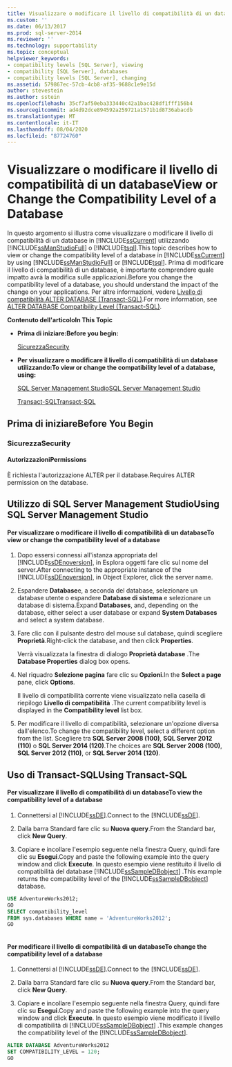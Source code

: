 ```yaml
---
title: Visualizzare o modificare il livello di compatibilità di un database | Microsoft Docs
ms.custom: ''
ms.date: 06/13/2017
ms.prod: sql-server-2014
ms.reviewer: ''
ms.technology: supportability
ms.topic: conceptual
helpviewer_keywords:
- compatibility levels [SQL Server], viewing
- compatibility [SQL Server], databases
- compatibility levels [SQL Server], changing
ms.assetid: 579867ec-57cb-4cb8-af35-9688c1e9e15d
author: stevestein
ms.author: sstein
ms.openlocfilehash: 35cf7af50eba333440c42a1bac428df1fff156b4
ms.sourcegitcommit: ad4d92dce894592a259721a1571b1d8736abacdb
ms.translationtype: MT
ms.contentlocale: it-IT
ms.lasthandoff: 08/04/2020
ms.locfileid: "87724760"
---
```

# <a name="view-or-change-the-compatibility-level-of-a-database"></a><span data-ttu-id="c22c7-102">Visualizzare o modificare il livello di compatibilità di un database</span><span class="sxs-lookup"><span data-stu-id="c22c7-102">View or Change the Compatibility Level of a Database</span></span>
  <span data-ttu-id="c22c7-103">In questo argomento si illustra come visualizzare o modificare il livello di compatibilità di un database in [!INCLUDE[ssCurrent](../../includes/sscurrent-md.md)] utilizzando [!INCLUDE[ssManStudioFull](../../includes/ssmanstudiofull-md.md)] o [!INCLUDE[tsql](../../includes/tsql-md.md)].</span><span class="sxs-lookup"><span data-stu-id="c22c7-103">This topic describes how to view or change the compatibility level of a database in [!INCLUDE[ssCurrent](../../includes/sscurrent-md.md)] by using [!INCLUDE[ssManStudioFull](../../includes/ssmanstudiofull-md.md)] or [!INCLUDE[tsql](../../includes/tsql-md.md)].</span></span> <span data-ttu-id="c22c7-104">Prima di modificare il livello di compatibilità di un database, è importante comprendere quale impatto avrà la modifica sulle applicazioni.</span><span class="sxs-lookup"><span data-stu-id="c22c7-104">Before you change the compatibility level of a database, you should understand the impact of the change on your applications.</span></span> <span data-ttu-id="c22c7-105">Per altre informazioni, vedere [Livello di compatibilità ALTER DATABASE &#40;Transact-SQL&#41;](/sql/t-sql/statements/alter-database-transact-sql-compatibility-level).</span><span class="sxs-lookup"><span data-stu-id="c22c7-105">For more information, see [ALTER DATABASE Compatibility Level &#40;Transact-SQL&#41;](/sql/t-sql/statements/alter-database-transact-sql-compatibility-level).</span></span>  
  
 <span data-ttu-id="c22c7-106">**Contenuto dell'articolo**</span><span class="sxs-lookup"><span data-stu-id="c22c7-106">**In This Topic**</span></span>  
  
-   <span data-ttu-id="c22c7-107">**Prima di iniziare:**</span><span class="sxs-lookup"><span data-stu-id="c22c7-107">**Before you begin:**</span></span>  
  
     [<span data-ttu-id="c22c7-108">Sicurezza</span><span class="sxs-lookup"><span data-stu-id="c22c7-108">Security</span></span>](#Security)  
  
-   <span data-ttu-id="c22c7-109">**Per visualizzare o modificare il livello di compatibilità di un database utilizzando:**</span><span class="sxs-lookup"><span data-stu-id="c22c7-109">**To view or change the compatibility level of a database, using:**</span></span>  
  
     [<span data-ttu-id="c22c7-110">SQL Server Management Studio</span><span class="sxs-lookup"><span data-stu-id="c22c7-110">SQL Server Management Studio</span></span>](#SSMSProcedure)  
  
     [<span data-ttu-id="c22c7-111">Transact-SQL</span><span class="sxs-lookup"><span data-stu-id="c22c7-111">Transact-SQL</span></span>](#TsqlProcedure)  
  
##  <a name="before-you-begin"></a><a name="BeforeYouBegin"></a> <span data-ttu-id="c22c7-112">Prima di iniziare</span><span class="sxs-lookup"><span data-stu-id="c22c7-112">Before You Begin</span></span>  
  
###  <a name="security"></a><a name="Security"></a> <span data-ttu-id="c22c7-113">Sicurezza</span><span class="sxs-lookup"><span data-stu-id="c22c7-113">Security</span></span>  
  
####  <a name="permissions"></a><a name="Permissions"></a> <span data-ttu-id="c22c7-114">Autorizzazioni</span><span class="sxs-lookup"><span data-stu-id="c22c7-114">Permissions</span></span>  
 <span data-ttu-id="c22c7-115">È richiesta l'autorizzazione ALTER per il database.</span><span class="sxs-lookup"><span data-stu-id="c22c7-115">Requires ALTER permission on the database.</span></span>  
  
##  <a name="using-sql-server-management-studio"></a><a name="SSMSProcedure"></a> <span data-ttu-id="c22c7-116">Utilizzo di SQL Server Management Studio</span><span class="sxs-lookup"><span data-stu-id="c22c7-116">Using SQL Server Management Studio</span></span>  
  
#### <a name="to-view-or-change-the-compatibility-level-of-a-database"></a><span data-ttu-id="c22c7-117">Per visualizzare o modificare il livello di compatibilità di un database</span><span class="sxs-lookup"><span data-stu-id="c22c7-117">To view or change the compatibility level of a database</span></span>  
  
1.  <span data-ttu-id="c22c7-118">Dopo essersi connessi all'istanza appropriata del [!INCLUDE[ssDEnoversion](../../includes/ssdenoversion-md.md)], in Esplora oggetti fare clic sul nome del server.</span><span class="sxs-lookup"><span data-stu-id="c22c7-118">After connecting to the appropriate instance of the [!INCLUDE[ssDEnoversion](../../includes/ssdenoversion-md.md)], in Object Explorer, click the server name.</span></span>  
  
2.  <span data-ttu-id="c22c7-119">Espandere **Database**e, a seconda del database, selezionare un database utente o espandere **Database di sistema** e selezionare un database di sistema.</span><span class="sxs-lookup"><span data-stu-id="c22c7-119">Expand **Databases**, and, depending on the database, either select a user database or expand **System Databases** and select a system database.</span></span>  
  
3.  <span data-ttu-id="c22c7-120">Fare clic con il pulsante destro del mouse sul database, quindi scegliere **Proprietà**.</span><span class="sxs-lookup"><span data-stu-id="c22c7-120">Right-click the database, and then click **Properties**.</span></span>  
  
     <span data-ttu-id="c22c7-121">Verrà visualizzata la finestra di dialogo **Proprietà database** .</span><span class="sxs-lookup"><span data-stu-id="c22c7-121">The **Database Properties** dialog box opens.</span></span>  
  
4.  <span data-ttu-id="c22c7-122">Nel riquadro **Selezione pagina** fare clic su **Opzioni**.</span><span class="sxs-lookup"><span data-stu-id="c22c7-122">In the **Select a page** pane, click **Options**.</span></span>  
  
     <span data-ttu-id="c22c7-123">Il livello di compatibilità corrente viene visualizzato nella casella di riepilogo **Livello di compatibilità** .</span><span class="sxs-lookup"><span data-stu-id="c22c7-123">The current compatibility level is displayed in the **Compatibility level** list box.</span></span>  
  
5.  <span data-ttu-id="c22c7-124">Per modificare il livello di compatibilità, selezionare un'opzione diversa dall'elenco.</span><span class="sxs-lookup"><span data-stu-id="c22c7-124">To change the compatibility level, select a different option from the list.</span></span> <span data-ttu-id="c22c7-125">Scegliere tra **SQL Server 2008 (100)**, **SQL Server 2012 (110)** o **SQL Server 2014 (120)**.</span><span class="sxs-lookup"><span data-stu-id="c22c7-125">The choices are **SQL Server 2008 (100)**, **SQL Server 2012 (110)**, or **SQL Server 2014 (120)**.</span></span>  
  
##  <a name="using-transact-sql"></a><a name="TsqlProcedure"></a> <span data-ttu-id="c22c7-126">Uso di Transact-SQL</span><span class="sxs-lookup"><span data-stu-id="c22c7-126">Using Transact-SQL</span></span>  
  
#### <a name="to-view-the-compatibility-level-of-a-database"></a><span data-ttu-id="c22c7-127">Per visualizzare il livello di compatibilità di un database</span><span class="sxs-lookup"><span data-stu-id="c22c7-127">To view the compatibility level of a database</span></span>  
  
1.  <span data-ttu-id="c22c7-128">Connettersi al [!INCLUDE[ssDE](../../includes/ssde-md.md)].</span><span class="sxs-lookup"><span data-stu-id="c22c7-128">Connect to the [!INCLUDE[ssDE](../../includes/ssde-md.md)].</span></span>  
  
2.  <span data-ttu-id="c22c7-129">Dalla barra Standard fare clic su **Nuova query**.</span><span class="sxs-lookup"><span data-stu-id="c22c7-129">From the Standard bar, click **New Query**.</span></span>  
  
3.  <span data-ttu-id="c22c7-130">Copiare e incollare l'esempio seguente nella finestra Query, quindi fare clic su **Esegui**.</span><span class="sxs-lookup"><span data-stu-id="c22c7-130">Copy and paste the following example into the query window and click **Execute**.</span></span> <span data-ttu-id="c22c7-131">In questo esempio viene restituito il livello di compatibilità del database [!INCLUDE[ssSampleDBobject](../../includes/sssampledbobject-md.md)] .</span><span class="sxs-lookup"><span data-stu-id="c22c7-131">This example returns the compatibility level of the [!INCLUDE[ssSampleDBobject](../../includes/sssampledbobject-md.md)] database.</span></span>  
  
```sql  
USE AdventureWorks2012;  
GO  
SELECT compatibility_level  
FROM sys.databases WHERE name = 'AdventureWorks2012';  
GO  
  
```  
  
#### <a name="to-change-the-compatibility-level-of-a-database"></a><span data-ttu-id="c22c7-132">Per modificare il livello di compatibilità di un database</span><span class="sxs-lookup"><span data-stu-id="c22c7-132">To change the compatibility level of a database</span></span>  
  
1.  <span data-ttu-id="c22c7-133">Connettersi al [!INCLUDE[ssDE](../../includes/ssde-md.md)].</span><span class="sxs-lookup"><span data-stu-id="c22c7-133">Connect to the [!INCLUDE[ssDE](../../includes/ssde-md.md)].</span></span>  
  
2.  <span data-ttu-id="c22c7-134">Dalla barra Standard fare clic su **Nuova query**.</span><span class="sxs-lookup"><span data-stu-id="c22c7-134">From the Standard bar, click **New Query**.</span></span>  
  
3.  <span data-ttu-id="c22c7-135">Copiare e incollare l'esempio seguente nella finestra Query, quindi fare clic su **Esegui**.</span><span class="sxs-lookup"><span data-stu-id="c22c7-135">Copy and paste the following example into the query window and click **Execute**.</span></span> <span data-ttu-id="c22c7-136">In questo esempio viene modificato il livello di compatibilità di [!INCLUDE[ssSampleDBobject](../../includes/sssql14-md.md)] .</span><span class="sxs-lookup"><span data-stu-id="c22c7-136">This example changes the compatibility level of the [!INCLUDE[ssSampleDBobject](../../includes/sssql14-md.md)].</span></span>  
  
```sql  
ALTER DATABASE AdventureWorks2012  
SET COMPATIBILITY_LEVEL = 120;  
GO  
```  
  
  

